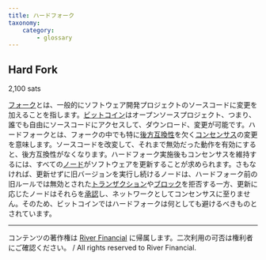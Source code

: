 ```yaml
---
title: ハードフォーク
taxonomy:
    category:
        - glossary
---
```


## Hard Fork
2,100 sats

[フォーク](https://lostinbitcoin.sakuraweb.com/glossary/fork/)とは、一般的にソフトウェア開発プロジェクトのソースコードに変更を加えることを指します。[ビットコイン](https://lostinbitcoin.sakuraweb.com/glossary/bitcoin/)はオープンソースプロジェクト、つまり、誰でも自由にソースコードにアクセスして、ダウンロード、変更が可能です。ハードフォークとは、フォークの中でも特に[後方互換性](https://lostinbitcoin.sakuraweb.com/glossary/backwards_compatibility/)を欠く[コンセンサス](https://lostinbitcoin.sakuraweb.com/glossary/consensus/)の変更を意味します。ソースコードを改変して、それまで無効だった動作を有効にすると、後方互換性がなくなります。ハードフォーク実施後もコンセンサスを維持するには、すべての[ノード](https://lostinbitcoin.sakuraweb.com/glossary/node/)がソフトウェアを更新することが求められます。さもなければ、更新せずに旧バージョンを実行し続けるノードは、ハードフォーク前の旧ルールでは無効とされた[トランザクション](https://lostinbitcoin.sakuraweb.com/glossary/transaction/)や[ブロック](https://lostinbitcoin.sakuraweb.com/glossary/block/)を拒否する一方、更新に応じたノードはそれらを[承認](https://lostinbitcoin.sakuraweb.com/glossary/confirmation/)し、ネットワークとしてコンセンサスに至りません。そのため、ビットコインではハードフォークは何としても避けるべきものとされています。

---
コンテンツの著作権は [River Financial](https://river.com/) に帰属します。二次利用の可否は権利者にご確認ください。 / All rights reserved to River Financial.

